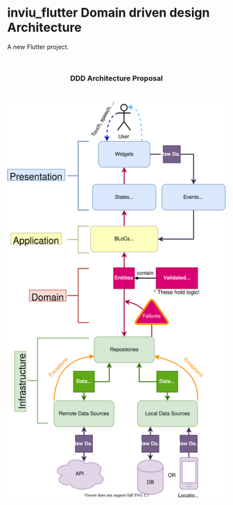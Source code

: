 # inviu_flutter Domain driven design Architecture

A new Flutter project.

<br />

<h3 align="center">DDD Architecture Proposal</h3>

<br />

<img src="./ddd-architecture-proposal.svg" style="display: flex; justify-content: center; align-items: center;"/>

<br />
<br />